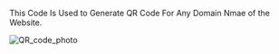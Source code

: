 This Code Is Used to Generate QR Code For Any Domain Nmae of the Website.

![QR_code_photo](https://github.com/ShrutiiChavan/QR_Code_Generator/assets/153729013/0400860b-6bf9-4cf5-9003-27f0409faba9)
